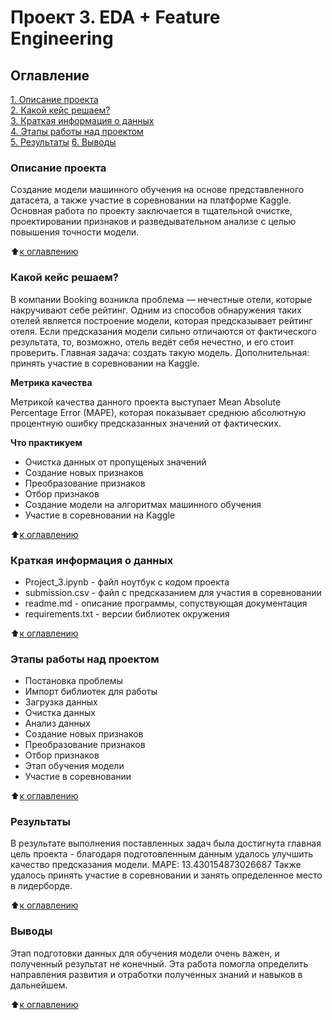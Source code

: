# Проект 3. EDA + Feature Engineering

## Оглавление  
[1. Описание проекта](https://github.com/AnnaKodash/DS_learning/tree/main/Projects/project_3#%D0%BE%D0%BF%D0%B8%D1%81%D0%B0%D0%BD%D0%B8%D0%B5-%D0%BF%D1%80%D0%BE%D0%B5%D0%BA%D1%82%D0%B0)  
[2. Какой кейс решаем?](https://github.com/AnnaKodash/DS_learning/tree/main/Projects/project_3#%D0%BA%D0%B0%D0%BA%D0%BE%D0%B9-%D0%BA%D0%B5%D0%B9%D1%81-%D1%80%D0%B5%D1%88%D0%B0%D0%B5%D0%BC)  
[3. Краткая информация о данных](https://github.com/AnnaKodash/DS_learning/tree/main/Projects/project_3#%D0%BA%D1%80%D0%B0%D1%82%D0%BA%D0%B0%D1%8F-%D0%B8%D0%BD%D1%84%D0%BE%D1%80%D0%BC%D0%B0%D1%86%D0%B8%D1%8F-%D0%BE-%D0%B4%D0%B0%D0%BD%D0%BD%D1%8B%D1%85)  
[4. Этапы работы над проектом](https://github.com/AnnaKodash/DS_learning/tree/main/Projects/project_3#%D1%8D%D1%82%D0%B0%D0%BF%D1%8B-%D1%80%D0%B0%D0%B1%D0%BE%D1%82%D1%8B-%D0%BD%D0%B0%D0%B4-%D0%BF%D1%80%D0%BE%D0%B5%D0%BA%D1%82%D0%BE%D0%BC)  
[5. Результаты](https://github.com/AnnaKodash/DS_learning/tree/main/Projects/project_3#%D1%80%D0%B5%D0%B7%D1%83%D0%BB%D1%8C%D1%82%D0%B0%D1%82%D1%8B) 
[6. Выводы](https://github.com/AnnaKodash/DS_learning/tree/main/Projects/project_3#%D0%B2%D1%8B%D0%B2%D0%BE%D0%B4%D1%8B)

### Описание проекта    

Создание модели машинного обучения на основе представленного датасета, а также участие в соревновании на платформе Kaggle.
Основная работа по проекту заключается в тщательной очистке, проектировании признаков и разведывательном анализе с целью повышения точности модели.

:arrow_up:[к оглавлению](https://github.com/AnnaKodash/DS_learning/tree/main/Projects/project_3#%D0%BE%D0%B3%D0%BB%D0%B0%D0%B2%D0%BB%D0%B5%D0%BD%D0%B8%D0%B5)


### Какой кейс решаем?  

В компании Booking возникла проблема —  нечестные отели, которые накручивают себе рейтинг. Одним из способов обнаружения таких отелей является построение модели, которая предсказывает рейтинг отеля. Если предсказания модели сильно отличаются от фактического результата, то, возможно, отель ведёт себя нечестно, и его стоит проверить.
Главная задача: создать такую модель. 
Дополнительная: принять участие в соревновании на Kaggle.


**Метрика качества**   

Метрикой качества данного проекта выступает Mean Absolute Percentage Error (MAPE), которая показывает среднюю абсолютную процентную ошибку предсказанных значений от фактических.  

**Что практикуем**    

* Очистка данных от пропущеных значений
* Создание новых признаков
* Преобразование признаков
* Отбор признаков
* Создание модели на алгоритмах машинного обучения
* Участие в соревновании на Kaggle

:arrow_up:[к оглавлению](https://github.com/AnnaKodash/DS_learning/tree/main/Projects/project_3#%D0%BE%D0%B3%D0%BB%D0%B0%D0%B2%D0%BB%D0%B5%D0%BD%D0%B8%D0%B5)


### Краткая информация о данных

* Project_3.ipynb - файл ноутбук с кодом проекта
* submission.csv - файл с предсказанием для участия в соревновании
* readme.md - описание программы, сопуствующая документация
* requirements.txt - версии библиотек окружения

  
:arrow_up:[к оглавлению](https://github.com/AnnaKodash/DS_learning/tree/main/Projects/project_3#%D0%BE%D0%B3%D0%BB%D0%B0%D0%B2%D0%BB%D0%B5%D0%BD%D0%B8%D0%B5)


### Этапы работы над проектом  

* Постановка проблемы
* Импорт библиотек для работы
* Загрузка данных
* Очистка данных
* Анализ данных
* Создание новых признаков
* Преобразование признаков
* Отбор признаков
* Этап обучения модели
* Участие в соревновании


:arrow_up:[к оглавлению](https://github.com/AnnaKodash/DS_learning/tree/main/Projects/project_3#%D0%BE%D0%B3%D0%BB%D0%B0%D0%B2%D0%BB%D0%B5%D0%BD%D0%B8%D0%B5)


### Результаты  

В результате выполнения поставленных задач была достигнута главная цель проекта - благодаря подготовленным данным удалось улучшить качество предсказания модели.
MAPE: 13.430154873026687
Также удалось принять участие в соревновании и занять определенное место в лидерборде.

:arrow_up:[к оглавлению](https://github.com/AnnaKodash/DS_learning/tree/main/Projects/project_3#%D0%BE%D0%B3%D0%BB%D0%B0%D0%B2%D0%BB%D0%B5%D0%BD%D0%B8%D0%B5)


### Выводы 

Этап подготовки данных для обучения модели очень важен, и полученный результат не конечный. 
Эта работа помогла определить направления развития и отработки полученных знаний и навыков в дальнейшем.

:arrow_up:[к оглавлению](https://github.com/AnnaKodash/DS_learning/tree/main/Projects/project_3#%D0%BE%D0%B3%D0%BB%D0%B0%D0%B2%D0%BB%D0%B5%D0%BD%D0%B8%D0%B5)
